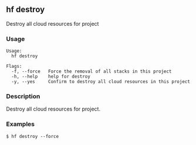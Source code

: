 ## hf destroy

Destroy all cloud resources for project

<!-- usage -->

### Usage

```
Usage:
  hf destroy

Flags:
  -f, --force   Force the removal of all stacks in this project
  -h, --help    help for destroy
  -y, --yes     Confirm to destroy all cloud resources in this project

```
<!-- description and examples -->


### Description

Destroy all cloud resources for project.


### Examples

```
$ hf destroy --force
```


